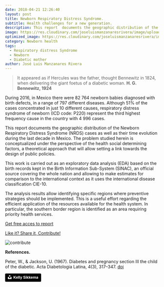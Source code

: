 ```yaml
---
date: 2018-04-21 12:26:40
layout: post
title: Newborn Respiratory Distress Syndrome.
subtitle: Health challenges for a new generation.
description: This report  documents the geographic distribution of the Newborn Respiratory Distress Syndrome (NRDS) cases as well as their time evolution during the last decade in Mexico.
image: https://res.cloudinary.com/joseluismanzanaresrivera/image/upload/v1585179601/kelly-sikkema-WvVyudMd1Es-unsplash_zr1key.jpg 
optimized_image: https://res.cloudinary.com/joseluismanzanaresrivera/image/upload/v1585179601/kelly-sikkema-WvVyudMd1Es-unsplash_zr1key.jpg
category: Newborn health
tags:
  - Respiratory distress Syndrome 
  - Newborn
  - Diabetic mother 
author: José Luis Manzanares Rivera
---
```


> It appeared as if Hercules was the father, thought Bennewitz in 1824, when delivering the giant foetus of a diabetic woman. 
**H. G. Bennewitz, 1924**


During 2016, in Mexico there were 82 764 newborn babies diagnosed with birth defects, in a range of 797 different diseases. Although 51% of the cases concentrated in just 10 different causes, respiratory distress syndrome of newborn (ICD code: P220) represent the third highest frequency cause in the country with 4 996 cases.


This report  documents the geographic distribution of the Newborn Respiratory Distress Syndrome (NRDS) cases as well as their time evolution during the last decade in Mexico. The problem studied herein is conceptualized under the perspective of the health social determining factors, a theoretical approach that will allow setting a link towards the design of public policies.

This work is carried out as an exploratory data analysis (EDA) based on the birth records kept in the Birth Information Sub-System (SINAC), an official source covering the whole nation and allowing to make estimates for comparison to the international context as it uses the international disease classification CIE-10.

The analysis results allow identifying specific regions where preventive strategies should be implemented. This is a useful effort regarding the efficient application of the resources available for the health system. In particular, the southern border region is identified as an area requiring priority health services.



[Get free acces to report](https://revistas.javeriana.edu.co/files-articulos/RGPS/18-36%20(2019-I)/54559086001/)


[Like it? Share it, Contribute!](https://www.paypal.com/cgi-bin/webscr?cmd=_s-xclick&hosted_button_id=LJ35ZPFKW82VN&source=url)

![contribute](https://res.cloudinary.com/joseluismanzanaresrivera/image/upload/v1585791798/C%C3%B3digo_QR_z5gc74.png)



**References.** 

Peter, W., & Jackson, U. (1967). Diabetes and pregnancy section III the child of the diabetic. Acta Diabetologia Latina, 4(3), 317–347. [doi](https://doi.org/10.1007/BF01544302)


<a style="background-color:black;color:white;text-decoration:none;padding:4px 6px;font-family:-apple-system, BlinkMacSystemFont, &quot;San Francisco&quot;, &quot;Helvetica Neue&quot;, Helvetica, Ubuntu, Roboto, Noto, &quot;Segoe UI&quot;, Arial, sans-serif;font-size:12px;font-weight:bold;line-height:1.2;display:inline-block;border-radius:3px" href="https://unsplash.com/@kellysikkema?utm_medium=referral&amp;utm_campaign=photographer-credit&amp;utm_content=creditBadge" target="_blank" rel="noopener noreferrer" title="Download free do whatever you want high-resolution photos from Kelly Sikkema"><span style="display:inline-block;padding:2px 3px"><svg xmlns="http://www.w3.org/2000/svg" style="height:12px;width:auto;position:relative;vertical-align:middle;top:-2px;fill:white" viewBox="0 0 32 32"><title>unsplash-logo</title><path d="M10 9V0h12v9H10zm12 5h10v18H0V14h10v9h12v-9z"></path></svg></span><span style="display:inline-block;padding:2px 3px">Kelly Sikkema</span></a>